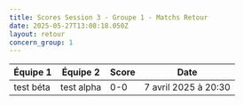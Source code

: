 ```yaml
---
title: Scores Session 3 - Groupe 1 - Matchs Retour
date: 2025-05-27T13:08:18.050Z
layout: retour
concern_group: 1
---
```




| Équipe 1 | Équipe 2 | Score | Date |
|----------|----------|-------|------|
| test béta | test alpha | 0-0 | 7 avril 2025 à 20:30 |
